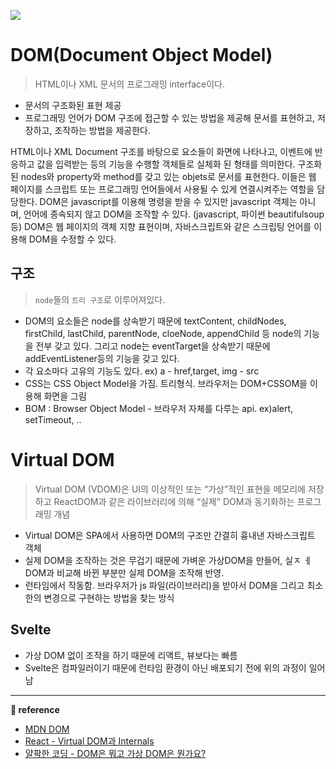 ![](https://images.velog.io/images/ouo_yoonk/post/c867fb79-0574-4b78-8136-457627dfc580/DOM%EA%B3%BC_Virtual_DOM.png)

# DOM(Document Object Model)
> HTML이나 XML 문서의 프로그래밍 interface이다. 
- 문서의 구조화된 표현 제공
- 프로그래밍 언어가 DOM 구조에 접근할 수 있는 방법을 제공해 문서를 표현하고, 저장하고, 조작하는 방법을 제공한다.

 
HTML이나 XML Document 구조를 바탕으로 요소들이 화면에 나타나고, 이벤트에 반응하고 값을 입력받는 등의 기능을 수행할 객체들로 실체화 된 형태를 의미한다. 구조화된 nodes와 property와 method를 갖고 있는 objets로 문서를 표현한다. 이들은 웹 페이지를 스크립트 또는 프로그래밍 언어들에서 사용될 수 있게 연결시켜주는 역할을 담당한다. DOM은 javascript를 이용해 명령을 받을 수 있지만 javascript 객체는 아니며, 언어에 종속되지 않고 DOM을 조작할 수 있다. (javascript, 파이썬 beautifulsoup 등) DOM은 웹 페이지의 객체 지향 표현이며, 자바스크립트와 같은 스크립팅 언어를 이용해 DOM을 수정할 수 있다.

## 구조
> `node`들의 `트리 구조`로 이루어져있다.

- DOM의 요소들은 node를 상속받기 때문에 textContent, childNodes, firstChild, lastChild, parentNode, cloeNode, appendChild 등 node의 기능을 전부 갖고 있다. 그리고 node는 eventTarget을 상속받기 때문에 addEventListener등의 기능을 갖고 있다.
- 각 요소마다 고유의 기능도 있다. ex) a - href,target, img - src
- CSS는 CSS Object Model을 가짐. 트리형식. 브라우저는 DOM+CSSOM을 이용해 화면을 그림
- BOM : Browser Object Model - 브라우저 자체를 다루는 api. ex)alert, setTimeout, ..

# Virtual DOM
>Virtual DOM (VDOM)은 UI의 이상적인 또는 “가상”적인 표현을 메모리에 저장하고 ReactDOM과 같은 라이브러리에 의해 “실제” DOM과 동기화하는 프로그래밍 개념

- Virtual DOM은 SPA에서 사용하면 DOM의 구조만 간결히 흉내낸 자바스크립트 객체
- 실제 DOM을 조작하는 것은 무겁기 때문에 가벼운 가상DOM을 만들어, 실ㅈ ㅔDOM과 비교해 바뀐 부분만 실제 DOM을 조작해 반영.
- 런타임에서 작동함. 브라우저가 js 파일(라이브러리)을 받아서 DOM을 그리고 최소한의 변경으로 구현하는 방법을 찾는 방식

## Svelte
- 가상 DOM 없이 조작을 하기 때문에 리액트, 뷰보다는 빠름
- Svelte은 컴파일러이기 때문에 런타임 환경이 아닌 배포되기 전에 위의 과정이 일어남


---
__&#128209; reference__
- [MDN DOM](https://developer.mozilla.org/ko/docs/Web/API/Document_Object_Model/Introduction)
- [React - Virtual DOM과 Internals](https://ko.reactjs.org/docs/faq-internals.html)
- [얄팍한 코딩 - DOM은 뭐고 가상 DOM은 뭔가요?](https://www.youtube.com/watch?v=1ojA5mLWts8&t=22s)